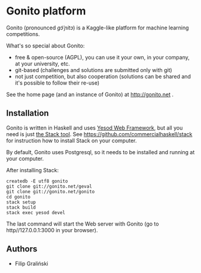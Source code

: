 Gonito platform
===============

Gonito (pronounced _ɡɔ̃ˈɲitɔ_) is a Kaggle-like platform for machine
learning competitions.

What's so special about Gonito:

  * free & open-source (AGPL), you can use it your own, in your
    company, at your university, etc.
  * git-based (challenges and solutions are submitted only with git)
  * not just competition, but also cooperation (solutions can be shared
    and it's possible to follow their re-use)

See the home page (and an instance of Gonito) at http://gonito.net .

Installation
------------

Gonito is written in Haskell and uses
[Yesod Web Framework](http://www.yesodweb.com/), but all you need is
just [the Stack tool](https://github.com/commercialhaskell/stack). See https://github.com/commercialhaskell/stack
for instruction how to install Stack on your computer.

By default, Gonito uses Postgresql, so it needs to be installed and running at your computer.

After installing Stack:

~~~ {.bash}
createdb -E utf8 gonito
git clone git://gonito.net/geval
git clone git://gonito.net/gonito
cd gonito
stack setup
stack build
stack exec yesod devel
~~~

The last command will start the Web server with Gonito (go to
http//127.0.0.1:3000 in your browser).

Authors
-------

* Filip Graliński
